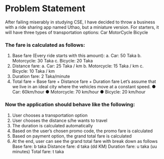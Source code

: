 # Problem Statement

After failing miserably in studying CSE, I have decided to throw a business with a ride sharing app named Uthao, but a miniature version.
For starters, it will have three types of transportation options:
Car
MotorCycle
Bicycle

### The fare is calculated as follows:

1. Base fare (Every ride starts with this amount):
a. Car: 50 Taka
b. Motorcycle: 30 Taka
c. Bicycle: 20 Taka
2. Distance fare:
   a. Car: 25 Taka / km
   b. Motorcycle: 15 Taka / km
   c. Bicycle: 10 Taka / km
3. Duration fare: 2 Taka/minute
4. Total fare = Base fare + Distance fare + Duration fare
   Let’s assume that we live in an ideal city where the vehicles move at a constant speed.
   ● Car: 60km/hour
   ● Motorcycle: 70 km/hour
   ● Bicycle: 20 km/hour


### Now the application should behave like the following:

1. User chooses a transportation option
2. User chooses the distance s/he wants to travel
3. The duration is calculated automatically
4. Based on the user’s chosen promo code, the promo fare is calculated
5. Based on payment option, the grand total fare is calculated
6. At the end, user can see the grand total fare with break down as follows
   Base fare: b taka
   Distance fare: d taka (dd KM)
   Duration fare: u taka (uu minutes)
   Total fare: t taka


